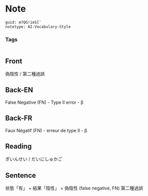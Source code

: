 # Note
```
guid: m?QG!ieS[`
notetype: AI-Vocabulary-Style
```

### Tags
```
```

## Front
偽陰性 / 第二種過誤

## Back-EN
False Negative (FN) - Type II error - β

## Back-FR
Faux Négatif (FN) - erreur de type II - β

## Reading
ぎいんせい / だいにしゅかご

## Sentence
状態「有」 + 結果「陰性」 = 偽陰性 (false negative, FN) 第二種過誤
